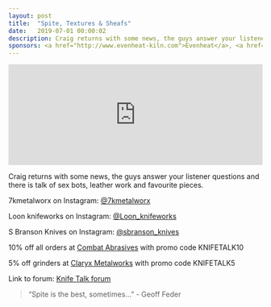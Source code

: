 ```yaml
---
layout: post
title:  "Spite, Textures & Sheafs"
date:   2019-07-01 00:00:02
description: Craig returns with some news, the guys answer your listener questions and there is talk of sex bots, leather work and favourite pieces..  
sponsors: <a href="http://www.evenheat-kiln.com">Evenheat</a>, <a href="http://www.combatabrasives.com">Combat Abrasives</a>, <a href="https://newjerseysteelbaron.com">New Jersey Steel Baron</a> and <a href="http://www.claryxmetalworks.com">Claryx Metalworks</a>.
---
```


<iframe height="200px" width="100%" frameborder="no" scrolling="no" seamless src="https://player.simplecast.com/e53e24d5-bf2b-4726-b11f-ad142298d6e6?dark=false"></iframe>

Craig returns with some news, the guys answer your listener questions and there is talk of sex bots, leather work and favourite pieces.         

 
  

7kmetalworx on Instagram: <a href="https://www.instagram.com/7kmetalworx"> @7kmetalworx   </a>  

Loon knifeworks on Instagram: <a href="https://www.instagram.com/Loon_knifeworks "> @Loon_knifeworks </a>  

S Branson Knives on Instagram: <a href="https://www.instagram.com/sbranson_knives "> @sbranson_knives </a>



  
10% off all orders at  <a href="http://www.combatabrasives.com">Combat Abrasives</a> with promo code KNIFETALK10 

5% off grinders at <a href="http://www.claryxmetalworks.com">Claryx Metalworks</a> with promo code KNIFETALK5 

   
  

Link to forum: <a href="http://forum.knifetalk.net">Knife Talk forum</a>




 


<blockquote class="largeQuote">“Spite is the best, sometimes…” - Geoff Feder</blockquote>



